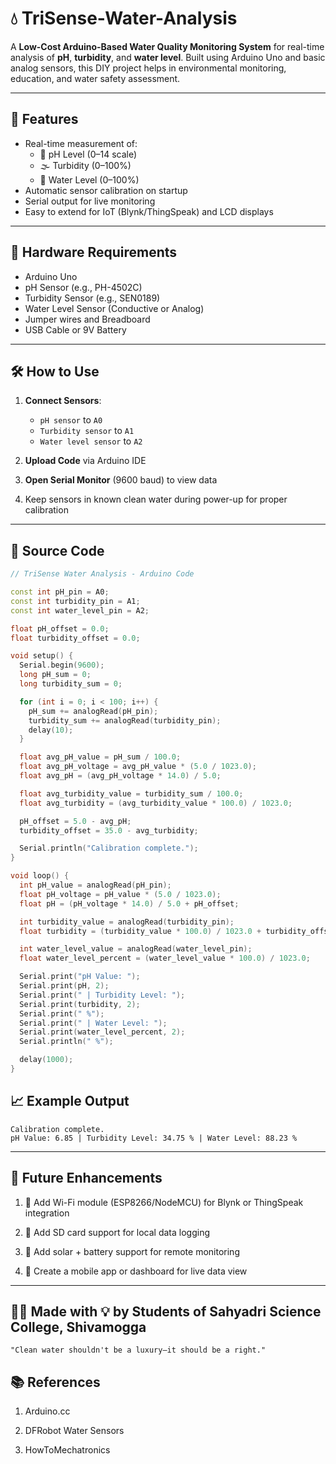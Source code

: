 # 💧 TriSense-Water-Analysis

A **Low-Cost Arduino-Based Water Quality Monitoring System** for real-time analysis of **pH**, **turbidity**, and **water level**. Built using Arduino Uno and basic analog sensors, this DIY project helps in environmental monitoring, education, and water safety assessment.

---

## 📌 Features

- Real-time measurement of:
  - 🧪 pH Level (0–14 scale)
  - 🌫 Turbidity (0–100%)
  - 🌊 Water Level (0–100%)
- Automatic sensor calibration on startup
- Serial output for live monitoring
- Easy to extend for IoT (Blynk/ThingSpeak) and LCD displays

---

## 🧰 Hardware Requirements

- Arduino Uno
- pH Sensor (e.g., PH-4502C)
- Turbidity Sensor (e.g., SEN0189)
- Water Level Sensor (Conductive or Analog)
- Jumper wires and Breadboard
- USB Cable or 9V Battery

---

## 🛠️ How to Use

1. **Connect Sensors**:
   - `pH sensor` to `A0`
   - `Turbidity sensor` to `A1`
   - `Water level sensor` to `A2`

2. **Upload Code** via Arduino IDE

3. **Open Serial Monitor** (9600 baud) to view data

4. Keep sensors in known clean water during power-up for proper calibration

---

## 💾 Source Code

```cpp
// TriSense Water Analysis - Arduino Code

const int pH_pin = A0;
const int turbidity_pin = A1;
const int water_level_pin = A2;

float pH_offset = 0.0;
float turbidity_offset = 0.0;

void setup() {
  Serial.begin(9600);
  long pH_sum = 0;
  long turbidity_sum = 0;

  for (int i = 0; i < 100; i++) {
    pH_sum += analogRead(pH_pin);
    turbidity_sum += analogRead(turbidity_pin);
    delay(10);
  }

  float avg_pH_value = pH_sum / 100.0;
  float avg_pH_voltage = avg_pH_value * (5.0 / 1023.0);
  float avg_pH = (avg_pH_voltage * 14.0) / 5.0;

  float avg_turbidity_value = turbidity_sum / 100.0;
  float avg_turbidity = (avg_turbidity_value * 100.0) / 1023.0;

  pH_offset = 5.0 - avg_pH;
  turbidity_offset = 35.0 - avg_turbidity;

  Serial.println("Calibration complete.");
}

void loop() {
  int pH_value = analogRead(pH_pin);
  float pH_voltage = pH_value * (5.0 / 1023.0);
  float pH = (pH_voltage * 14.0) / 5.0 + pH_offset;

  int turbidity_value = analogRead(turbidity_pin);
  float turbidity = (turbidity_value * 100.0) / 1023.0 + turbidity_offset;

  int water_level_value = analogRead(water_level_pin);
  float water_level_percent = (water_level_value * 100.0) / 1023.0;

  Serial.print("pH Value: ");
  Serial.print(pH, 2);
  Serial.print(" | Turbidity Level: ");
  Serial.print(turbidity, 2);
  Serial.print(" %");
  Serial.print(" | Water Level: ");
  Serial.print(water_level_percent, 2);
  Serial.println(" %");

  delay(1000);
}

```

## 📈 Example Output
```
Calibration complete.
pH Value: 6.85 | Turbidity Level: 34.75 % | Water Level: 88.23 %

```
--------
## 🚀 Future Enhancements
1. 📲 Add Wi-Fi module (ESP8266/NodeMCU) for Blynk or ThingSpeak integration

2. 💾 Add SD card support for local data logging

3. 🔋 Add solar + battery support for remote monitoring

4. 📱 Create a mobile app or dashboard for live data view

--------

## 👨‍🔬 Made with 💡 by Students of Sahyadri Science College, Shivamogga
```
"Clean water shouldn't be a luxury—it should be a right."
```

## 📚 References
1. Arduino.cc

2. DFRobot Water Sensors

3. HowToMechatronics
